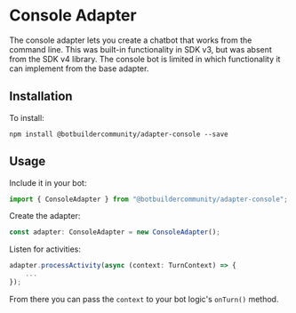 # Console Adapter
The console adapter lets you create a chatbot that works from the command line. This was built-in functionality in SDK v3, but was absent from the SDK v4 library. The console bot is limited in which functionality it can implement from the base adapter.

## Installation
To install:

    npm install @botbuildercommunity/adapter-console --save

## Usage
Include it in your bot:

```typescript
import { ConsoleAdapter } from "@botbuildercommunity/adapter-console";
```
Create the adapter:
```typescript
const adapter: ConsoleAdapter = new ConsoleAdapter();
```

Listen for activities:
```typescript
adapter.processActivity(async (context: TurnContext) => {
    ...
});
```

From there you can pass the `context` to your bot logic's `onTurn()` method.
